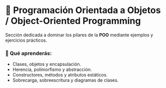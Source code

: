 # 🧱 Programación Orientada a Objetos / Object-Oriented Programming

Sección dedicada a dominar los pilares de la **POO** mediante ejemplos y ejercicios prácticos.

### 🎯 Qué aprenderás:
- Clases, objetos y encapsulación.  
- Herencia, polimorfismo y abstracción.  
- Constructores, métodos y atributos estáticos.  
- Sobrecarga, sobreescritura y diagramas de clases.
